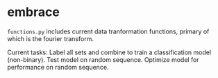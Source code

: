 # embrace

`functions.py` includes current data tranformation functions, primary of which is the fourier transform.

Current tasks:
Label all sets and combine to train a classification model (non-binary).
Test model on random sequence. 
Optimize model for performance on random sequence.
